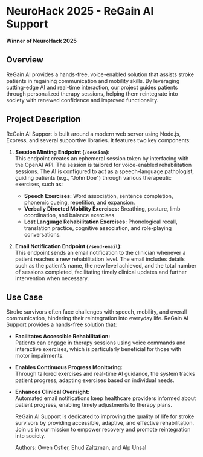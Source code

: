 # NeuroHack 2025 - ReGain AI Support

**Winner of NeuroHack 2025**

## Overview

ReGain AI provides a hands-free, voice-enabled solution that assists stroke patients in regaining communication and mobility skills. By leveraging cutting-edge AI and real-time interaction, our project guides patients through personalized therapy sessions, helping them reintegrate into society with renewed confidence and improved functionality.

## Project Description

ReGain AI Support is built around a modern web server using Node.js, Express, and several supportive libraries. It features two key components:

1. **Session Minting Endpoint (`/session`):**  
   This endpoint creates an ephemeral session token by interfacing with the OpenAI API. The session is tailored for voice-enabled rehabilitation sessions. The AI is configured to act as a speech-language pathologist, guiding patients (e.g., "John Doe") through various therapeutic exercises, such as:
   - **Speech Exercises:** Word association, sentence completion, phonemic cueing, repetition, and expansion.
   - **Verbally Directed Mobility Exercises:** Breathing, posture, limb coordination, and balance exercises.
   - **Lost Language Rehabilitation Exercises:** Phonological recall, translation practice, cognitive association, and role-playing conversations.

2. **Email Notification Endpoint (`/send-email`):**  
   This endpoint sends an email notification to the clinician whenever a patient reaches a new rehabilitation level. The email includes details such as the patient’s name, the new level achieved, and the total number of sessions completed, facilitating timely clinical updates and further intervention when necessary.

## Use Case

Stroke survivors often face challenges with speech, mobility, and overall communication, hindering their reintegration into everyday life. ReGain AI Support provides a hands-free solution that:

- **Facilitates Accessible Rehabilitation:**  
  Patients can engage in therapy sessions using voice commands and interactive exercises, which is particularly beneficial for those with motor impairments.

- **Enables Continuous Progress Monitoring:**  
  Through tailored exercises and real-time AI guidance, the system tracks patient progress, adapting exercises based on individual needs.

- **Enhances Clinical Oversight:**  
  Automated email notifications keep healthcare providers informed about patient progress, enabling timely adjustments to therapy plans.


  ReGain AI Support is dedicated to improving the quality of life for stroke survivors by providing accessible, adaptive, and effective rehabilitation. Join us in our mission to empower recovery and promote reintegration into society.

  Authors:
  Owen Ostler, Ehud Zaltzman, and Alp Unsal